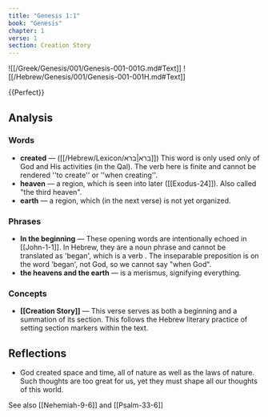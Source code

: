 ```yaml
---
title: "Genesis 1:1"
book: "Genesis"
chapter: 1
verse: 1
section: Creation Story
---
```

![[/Greek/Genesis/001/Genesis-001-001G.md#Text]]
![[/Hebrew/Genesis/001/Genesis-001-001H.md#Text]]

{{Perfect}}

## Analysis

### Words
- **created** — ([[/Hebrew/Lexicon/ברא|ברא]]) This word is only used only of God and His activities (in the Qal). The verb here is finite and cannot be rendered ''to create'' or ''when creating''.
- **heaven** — a region, which is seen into later ([[Exodus-24]]).  Also called "the third heaven".
- **earth** — a region, which (in the next verse) is not yet organized.

### Phrases
- **In the beginning** — These opening words are intentionally echoed in [[John-1-1]].  In Hebrew, they are a noun phrase and cannot be translated as 'began', which is a verb . The inseparable preposition is on the word 'began', not God, so we cannot say "when God".
- **the heavens and the earth** — is a merismus, signifying everything.

### Concepts
- **[[Creation Story]]** — This verse serves as both a beginning and a summation of its section. This follows the Hebrew literary practice of setting section markers within the text.

## Reflections

* God created space and time, all of nature as well as the laws of nature.  Such thoughts are too great for us, yet they must shape all our thoughts of this world.

See also [[Nehemiah-9-6]] and [[Psalm-33-6]]
